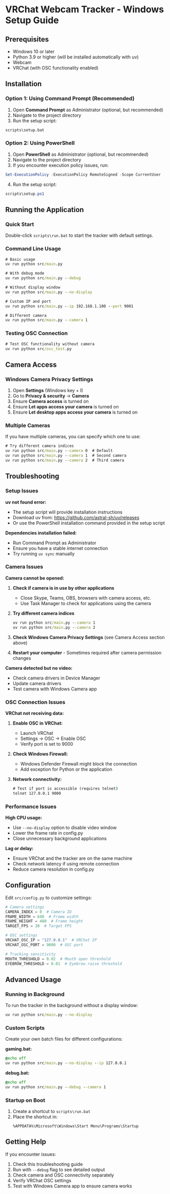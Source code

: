# VRChat Webcam Tracker - Windows Setup Guide

## Prerequisites

- Windows 10 or later
- Python 3.9 or higher (will be installed automatically with uv)
- Webcam
- VRChat (with OSC functionality enabled)

## Installation

### Option 1: Using Command Prompt (Recommended)

1. Open **Command Prompt** as Administrator (optional, but recommended)
2. Navigate to the project directory
3. Run the setup script:

```cmd
scripts\setup.bat
```

### Option 2: Using PowerShell

1. Open **PowerShell** as Administrator (optional, but recommended)
2. Navigate to the project directory
3. If you encounter execution policy issues, run:

```powershell
Set-ExecutionPolicy -ExecutionPolicy RemoteSigned -Scope CurrentUser
```

4. Run the setup script:

```powershell
scripts\setup.ps1
```

## Running the Application

### Quick Start

Double-click `scripts\run.bat` to start the tracker with default settings.

### Command Line Usage

```cmd
# Basic usage
uv run python src/main.py

# With debug mode
uv run python src/main.py --debug

# Without display window
uv run python src/main.py --no-display

# Custom IP and port
uv run python src/main.py --ip 192.168.1.100 --port 9001

# Different camera
uv run python src/main.py --camera 1
```

### Testing OSC Connection

```cmd
# Test OSC functionality without camera
uv run python src/osc_test.py
```

## Camera Access

### Windows Camera Privacy Settings

1. Open **Settings** (Windows key + I)
2. Go to **Privacy & security** → **Camera**
3. Ensure **Camera access** is turned on
4. Ensure **Let apps access your camera** is turned on
5. Ensure **Let desktop apps access your camera** is turned on

### Multiple Cameras

If you have multiple cameras, you can specify which one to use:

```cmd
# Try different camera indices
uv run python src/main.py --camera 0  # Default
uv run python src/main.py --camera 1  # Second camera
uv run python src/main.py --camera 2  # Third camera
```

## Troubleshooting

### Setup Issues

**uv not found error:**

- The setup script will provide installation instructions
- Download uv from: https://github.com/astral-sh/uv/releases
- Or use the PowerShell installation command provided in the setup script

**Dependencies installation failed:**

- Run Command Prompt as Administrator
- Ensure you have a stable internet connection
- Try running `uv sync` manually

### Camera Issues

**Camera cannot be opened:**

1. **Check if camera is in use by other applications**

   - Close Skype, Teams, OBS, browsers with camera access, etc.
   - Use Task Manager to check for applications using the camera

2. **Try different camera indices**

   ```cmd
   uv run python src/main.py --camera 1
   uv run python src/main.py --camera 2
   ```

3. **Check Windows Camera Privacy Settings** (see Camera Access section above)

4. **Restart your computer** - Sometimes required after camera permission changes

**Camera detected but no video:**

- Check camera drivers in Device Manager
- Update camera drivers
- Test camera with Windows Camera app

### OSC Connection Issues

**VRChat not receiving data:**

1. **Enable OSC in VRChat:**

   - Launch VRChat
   - Settings → OSC → Enable OSC
   - Verify port is set to 9000

2. **Check Windows Firewall:**

   - Windows Defender Firewall might block the connection
   - Add exception for Python or the application

3. **Network connectivity:**
   ```cmd
   # Test if port is accessible (requires telnet)
   telnet 127.0.0.1 9000
   ```

### Performance Issues

**High CPU usage:**

- Use `--no-display` option to disable video window
- Lower the frame rate in config.py
- Close unnecessary background applications

**Lag or delay:**

- Ensure VRChat and the tracker are on the same machine
- Check network latency if using remote connection
- Reduce camera resolution in config.py

## Configuration

Edit `src/config.py` to customize settings:

```python
# Camera settings
CAMERA_INDEX = 0  # Camera ID
FRAME_WIDTH = 640  # Frame width
FRAME_HEIGHT = 480  # Frame height
TARGET_FPS = 30  # Target FPS

# OSC settings
VRCHAT_OSC_IP = "127.0.0.1"  # VRChat IP
VRCHAT_OSC_PORT = 9000  # OSC port

# Tracking sensitivity
MOUTH_THRESHOLD = 0.02  # Mouth open threshold
EYEBROW_THRESHOLD = 0.01  # Eyebrow raise threshold
```

## Advanced Usage

### Running in Background

To run the tracker in the background without a display window:

```cmd
uv run python src/main.py --no-display
```

### Custom Scripts

Create your own batch files for different configurations:

**gaming.bat:**

```cmd
@echo off
uv run python src/main.py --no-display --ip 127.0.0.1
```

**debug.bat:**

```cmd
@echo off
uv run python src/main.py --debug --camera 1
```

### Startup on Boot

1. Create a shortcut to `scripts\run.bat`
2. Place the shortcut in:
   ```
   %APPDATA%\Microsoft\Windows\Start Menu\Programs\Startup
   ```

## Getting Help

If you encounter issues:

1. Check this troubleshooting guide
2. Run with `--debug` flag to see detailed output
3. Check camera and OSC connectivity separately
4. Verify VRChat OSC settings
5. Test with Windows Camera app to ensure camera works
